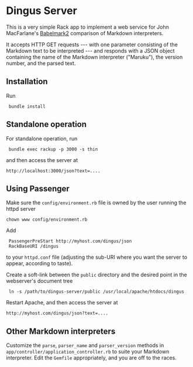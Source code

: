 # Dingus Server

This is a very simple Rack app to implement a web service for John MacFarlane's
[Babelmark2](http://johnmacfarlane.net/babelmark2/) comparison of Markdown
interpreters.

It accepts HTTP GET requests --- with one parameter consisting of the
Markdown text to be interpreted --- and responds with a JSON object containing
the name of the Markdown interpreter ("Maruku"), the version number, and the
parsed text.

## Installation

Run

     bundle install

## Standalone operation

For standalone operation, run

     bundle exec rackup -p 3000 -s thin

and then access the server at

    http://localhost:3000/json?text=....

## Using Passenger

Make sure the `config/environment.rb` file is owned by the
user running the httpd server

    chown www config/environment.rb

Add 

     PassengerPreStart http://myhost.com/dingus/json
	 RackBaseURI /dingus
	
to your `httpd.conf` file (adjusting the sub-URI where you
want the server to appear, according to taste).

Create a soft-link between the `public` directory and the desired
point in the webserver's document tree

     ln -s /path/to/dingus-server/public /usr/local/apache/htdocs/dingus

Restart Apache, and then access the server at

    http://myhost.com/dingus/json?text=....

## Other Markdown interpreters

Customize the `parse`, `parser_name` and `parser_version` methods in `app/controller/application_controller.rb` to suite your Markdown interpreter. Edit the `Gemfile` appropriately, and you are off to the races.